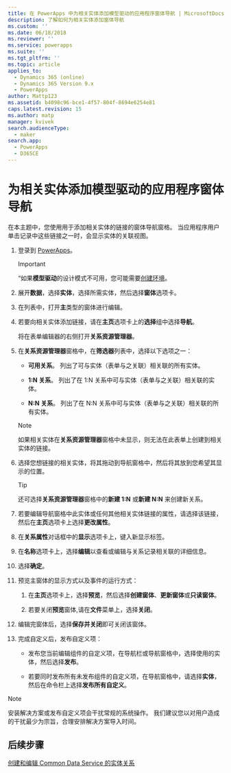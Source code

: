 ```yaml
---
title: 在 PowerApps 中为相关实体添加模型驱动的应用程序窗体导航 | MicrosoftDocs
description: 了解如何为相关实体添加窗体导航
ms.custom: ''
ms.date: 06/18/2018
ms.reviewer: ''
ms.service: powerapps
ms.suite: ''
ms.tgt_pltfrm: ''
ms.topic: article
applies_to:
  - Dynamics 365 (online)
  - Dynamics 365 Version 9.x
  - PowerApps
author: Mattp123
ms.assetid: b4098c96-bce1-4f57-804f-8694e6254e81
caps.latest.revision: 15
ms.author: matp
manager: kvivek
search.audienceType:
  - maker
search.app:
  - PowerApps
  - D365CE
---
```

# <a name="add-model-driven-app-form-navigation-for-related-entities"></a>为相关实体添加模型驱动的应用程序窗体导航

在本主题中，您使用用于添加相关实体的链接的窗体导航窗格。 当应用程序用户单击记录中这些链接之一时，会显示实体的关联视图。   
  
1.  登录到 [PowerApps](https://web.powerapps.com/?utm_source=padocs&utm_medium=linkinadoc&utm_campaign=referralsfromdoc)。  

  
    > [!IMPORTANT]
    > “如果**模型驱动**的设计模式不可用，您可能需要[创建环境](https://docs.microsoft.com/powerapps/administrator/create-environment)。 

2.  展开**数据**，选择**实体**，选择所需实体，然后选择**窗体**选项卡。 
  
3.  在列表中，打开**主**类型的窗体进行编辑。  
  
4.  若要向相关实体添加链接，请在**主页**选项卡上的**选择**组中选择**导航**。  
  
     将在表单编辑器的右侧打开**关系资源管理器**。  
  
5.  在**关系资源管理器**窗格中，在**筛选器**列表中，选择以下选项之一：  
  
    - **可用关系**。 列出了可与实体（表单与之关联）相关联的所有实体。  
  
    - **1:N 关系**。 列出了在 1:N 关系中可与实体（表单与之关联）相关联的实体。  
  
    - **N:N 关系**。 列出了在 N:N 关系中可与实体（表单与之关联）相关联的所有实体。  
  
    > [!NOTE]
    >  如果相关实体在**关系资源管理器**窗格中未显示，则无法在此表单上创建到相关实体的链接。  
  
6.  选择您想链接的相关实体，将其拖动到导航窗格中，然后将其放到您希望其显示的位置。  
  
    > [!TIP]
    >  还可选择**关系资源管理器**窗格中的**新建 1:N** 或**新建 N:N** 来创建新关系。   
  
7. 若要编辑导航窗格中此实体或任何其他相关实体链接的属性，请选择该链接，然后在**主页**选项卡上选择**更改属性**。  
  
8. 在**关系属性**对话框中的**显示**选项卡上，键入新显示标签。  
  
9. 在**名称**选项卡上，选择**编辑**以查看或编辑与关系记录相关联的详细信息。  
  
10. 选择**确定**。  
  
11. 预览主窗体的显示方式以及事件的运行方式：  
  
    1.  在**主页**选项卡上，选择**预览**，然后选择**创建窗体**、**更新窗体**或**只读窗体**。  
  
    2.  若要关闭**预览**窗体,请在**文件**菜单上，选择**关闭**。  
  
12. 编辑完窗体后，选择**保存并关闭**即可关闭该窗体。  
  
13. 完成自定义后，发布自定义项：  
  
    -   发布您当前编辑组件的自定义项，在导航栏或导航窗格中，选择使用的实体，然后选择**发布**。  
  
    -   若要同时发布所有未发布组件的自定义项，在导航窗格中，请选择**实体**，然后在命令栏上选择**发布所有自定义**。  
  
> [!NOTE]
> 安装解决方案或发布自定义项会干扰常规的系统操作。 我们建议您以对用户造成的干扰最少为宗旨，合理安排解决方案导入时间。
  
## <a name="next-steps"></a>后续步骤  
 [创建和编辑 Common Data Service 的实体关系](../common-data-service/create-edit-entity-relationships.md)
